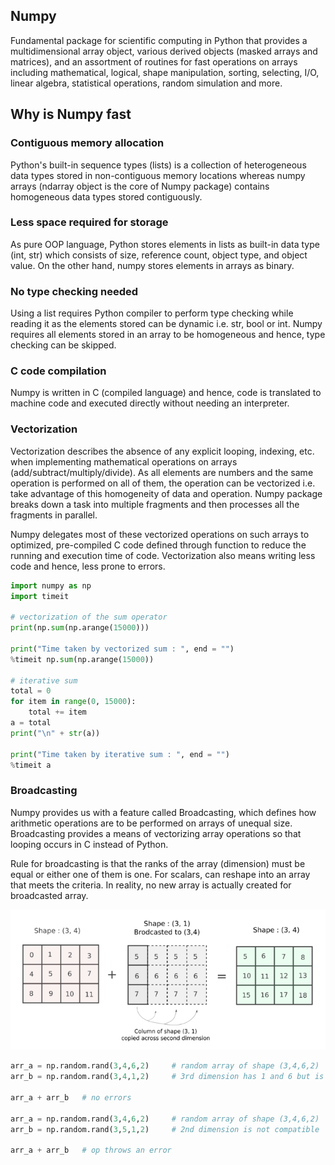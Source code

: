 ## Numpy

Fundamental package for scientific computing in Python that provides a multidimensional array object, various derived objects (masked arrays and matrices), and an assortment of routines for fast operations on arrays including mathematical, logical, shape manipulation, sorting, selecting, I/O, linear algebra, statistical operations, random simulation and more.

## Why is Numpy fast

### Contiguous memory allocation

Python's built-in sequence types (lists) is a collection of heterogeneous data types stored in non-contiguous memory locations whereas numpy arrays (ndarray object is the core of Numpy package) contains homogeneous data types stored contiguously.

### Less space required for storage

As pure OOP language, Python stores elements in lists as built-in data type (int, str) which consists of size, reference count, object type, and object value. On the other hand, numpy stores elements in arrays as binary.

### No type checking needed

Using a list requires Python compiler to perform type checking while reading it as the elements stored can be dynamic i.e. str, bool or int. Numpy requires all elements stored in an array to be homogeneous and hence, type checking can be skipped.

### C code compilation

Numpy is written in C (compiled language) and hence, code is translated to machine code and executed directly without needing an interpreter.

### Vectorization

Vectorization describes the absence of any explicit looping, indexing, etc. when implementing mathematical operations on arrays (add/subtract/multiply/divide). As all elements are numbers and the same operation is performed on all of them, the operation can be vectorized i.e. take advantage of this homogeneity of data and operation. Numpy package breaks down a task into multiple fragments and then processes all the fragments in parallel.

Numpy delegates most of these vectorized operations on such arrays to optimized, pre-compiled C code defined through function to reduce the running and execution time of code. Vectorization also means writing less code and hence, less prone to errors.

```py
import numpy as np
import timeit

# vectorization of the sum operator
print(np.sum(np.arange(15000)))

print("Time taken by vectorized sum : ", end = "")
%timeit np.sum(np.arange(15000))

# iterative sum
total = 0
for item in range(0, 15000):
    total += item
a = total
print("\n" + str(a))

print("Time taken by iterative sum : ", end = "")
%timeit a
```

### Broadcasting

Numpy provides us with a feature called Broadcasting, which defines how arithmetic operations are to be performed on arrays of unequal size. Broadcasting provides a means of vectorizing array operations so that looping occurs in C instead of Python.

Rule for broadcasting is that the ranks of the array (dimension) must be equal or either one of them is one. For scalars, can reshape into an array that meets the criteria. In reality, no new array is actually created for broadcasted array.

<img src="numpy-broadcast.PNG">

```py
arr_a = np.random.rand(3,4,6,2)     # random array of shape (3,4,6,2)
arr_b = np.random.rand(3,4,1,2)     # 3rd dimension has 1 and 6 but is compatible

arr_a + arr_b   # no errors

arr_a = np.random.rand(3,4,6,2)     # random array of shape (3,4,6,2)
arr_b = np.random.rand(3,5,1,2)     # 2nd dimension is not compatible

arr_a + arr_b   # op throws an error
```
